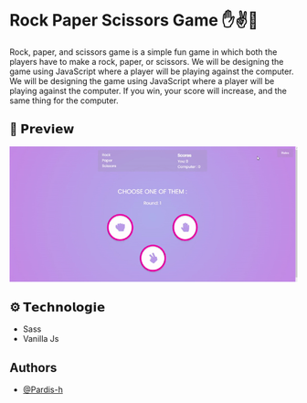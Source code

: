 # Rock Paper Scissors Game ✋✌️👊

Rock, paper, and scissors game is a simple fun game in which both the players have to make a rock, paper, or scissors.  We will be designing the game using JavaScript where a player will be playing against the computer.  We will be designing the game using JavaScript where a player will be playing against the computer. If you win, your score will increase, and the same thing for the computer.


## 👀 𝗣𝗿𝗲𝘃𝗶𝗲𝘄
  
<img src="./readme-files/preview.gif">

## ⚙️ 𝗧𝗲𝗰𝗵𝗻𝗼𝗹𝗼𝗴𝗶𝗲
*   Sass
*   Vanilla Js

## Authors

- [@Pardis-h](https://github.com/Pardis-h)